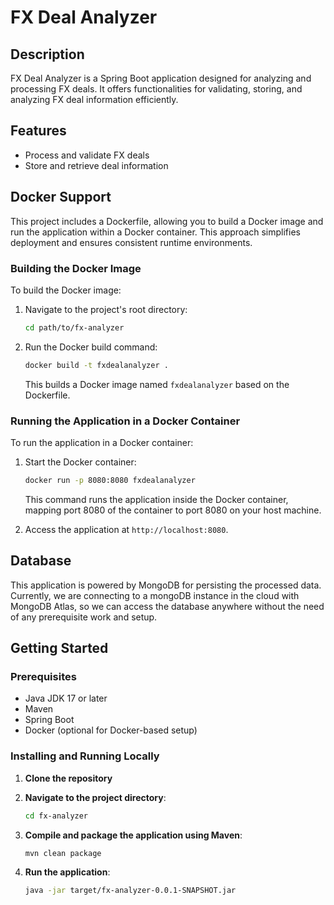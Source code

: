 # FX Deal Analyzer

## Description

FX Deal Analyzer is a Spring Boot application designed for analyzing and processing FX deals. It offers functionalities for validating, storing, and analyzing FX deal information efficiently.

## Features

- Process and validate FX deals
- Store and retrieve deal information

## Docker Support

This project includes a Dockerfile, allowing you to build a Docker image and run the application within a Docker container. This approach simplifies deployment and ensures consistent runtime environments.

### Building the Docker Image

To build the Docker image:

1. Navigate to the project's root directory:

   ```bash
   cd path/to/fx-analyzer
   ```

2. Run the Docker build command:

   ```bash
   docker build -t fxdealanalyzer .
   ```

   This builds a Docker image named `fxdealanalyzer` based on the Dockerfile.

### Running the Application in a Docker Container

To run the application in a Docker container:

1. Start the Docker container:

   ```bash
   docker run -p 8080:8080 fxdealanalyzer
   ```

   This command runs the application inside the Docker container, mapping port 8080 of the container to port 8080 on your host machine.

2. Access the application at `http://localhost:8080`.

## Database
This application is powered by MongoDB for persisting the processed data.
Currently, we are connecting to a mongoDB instance in the cloud with MongoDB Atlas, so we can access the database anywhere without the need of any prerequisite work and setup.  

## Getting Started

### Prerequisites

- Java JDK 17 or later
- Maven
- Spring Boot
- Docker (optional for Docker-based setup)

### Installing and Running Locally

1. **Clone the repository**

2. **Navigate to the project directory**:

   ```bash
   cd fx-analyzer
   ```

3. **Compile and package the application using Maven**:

   ```bash
   mvn clean package
   ```

4. **Run the application**:

   ```bash
   java -jar target/fx-analyzer-0.0.1-SNAPSHOT.jar
   ```
